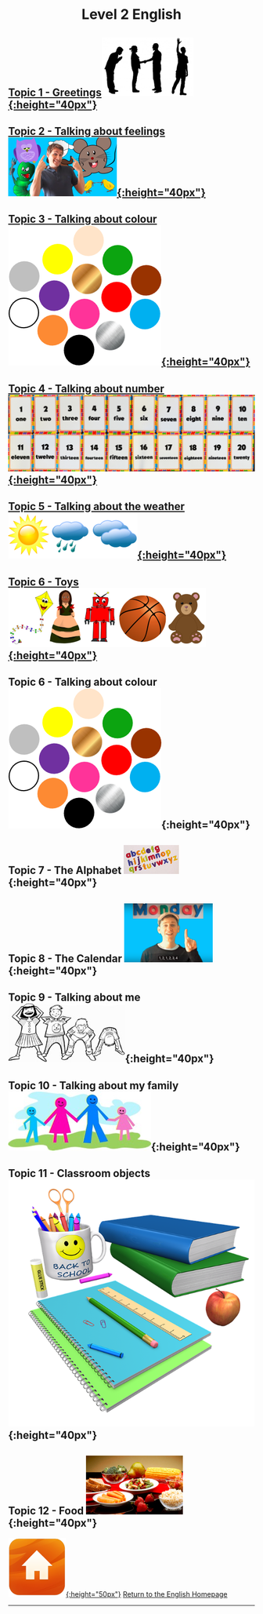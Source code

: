 <head>
<!-- Global site tag (gtag.js) - Google Analytics -->
<script async src="https://www.googletagmanager.com/gtag/js?id=UA-160613202-2"></script>
<script>
  window.dataLayer = window.dataLayer || [];
  function gtag(){dataLayer.push(arguments);}
  gtag('js', new Date());
  gtag('config', 'UA-160613202-2');
</script>
</head>

<h1> 
<p align="center">
Level 2 English
</p>
</h1>

## [Topic 1 - Greetings](https://english-homework.github.io/KidooLand/Greetings_B)[![gtsym](/images/gtsym.PNG){:height="40px"}](https://english-homework.github.io/KidooLand/Greetings_B)

## [Topic 2 - Talking about feelings](https://english-homework.github.io/KidooLand/Feelings_B) [![prep](/images/hoyt.png){:height="40px"}](https://english-homework.github.io/KidooLand/Feelings_B) 

## [Topic 3 - Talking about colour](https://english-homework.github.io/KidooLand/Colours_B)[![colmix2](/images/colmix2.png){:height="40px"}](https://english-homework.github.io/KidooLand/Colours_B)

## [Topic 4 - Talking about number](https://english-homework.github.io/KidooLand/Number_B)[![numb3](/images/numb3.PNG){:height="40px"}](https://english-homework.github.io/KidooLand/Number_B)

## [Topic 5 - Talking about the weather](https://english-homework.github.io/KidooLand/Weather_B)[![wsym](/images/wsym.PNG){:height="40px"}](https://english-homework.github.io/KidooLand/Weather_B)  

## [Topic 6 - Toys](https://english-homework.github.io/KidooLand/Toys_B) [![toys](/images/toys.PNG){:height="40px"}](https://english-homework.github.io/KidooLand/Toys_B)

## Topic 6 - Talking about colour ![colmix2](/images/colmix2.png){:height="40px"}

## Topic 7 - The Alphabet ![alph](/images/alph.png){:height="40px"} 

## Topic 8 - The Calendar ![days](/images/days.PNG){:height="40px"}

## Topic 9 - Talking about me ![hsktbw](/images/hsktbw.jpg){:height="40px"}

## Topic 10 - Talking about my family ![fam](/images/fam.jpg){:height="40px"}

## Topic 11 - Classroom objects ![classo](/images/classo.png){:height="40px"}

## Topic 12 - Food ![food](/images/food.PNG){:height="40px"}

<!--
## [Topic 7 - The Alphabet](https://english-homework.github.io/KidooLand/Alphabet_B)[![alph](/images/alph.png){:height="40px"}](https://english-homework.github.io/KidooLand/Alphabet_B) 
## [Topic 8 - The Calendar](https://english-homework.github.io/KidooLand/Calendar_B)[![days](/images/days.PNG){:height="40px"}](https://english-homework.github.io/KidooLand/Calendar_B)
## [Topic 9 - Talking about me](https://english-homework.github.io/KidooLand/Body_Parts_B)[![hsktbw](/images/hsktbw.jpg){:height="40px"}](https://english-homework.github.io/KidooLand/Body_Parts_B)
## Topic 10 - Talking about my family
## [Topic 10 - Talking about my family](https://english-homework.github.io/KidooLand/Family_B) [![fam](/images/fam.jpg){:height="40px"}](https://english-homework.github.io/KidooLand/Family_B)
## [Topic 11 - Classroom objects](https://english-homework.github.io/KidooLand/Classroom_Objects_B) [![classo](/images/classo.png){:height="40px"}](https://english-homework.github.io/KidooLand/Classroom_Objects_B)-->

<!--
[![new](/images/new.gif){:height="30px"}]()
## [Topic 13 - Classroom questions](https://english-homework.github.io/KidooLand/Classroom_Q_B) [![toilet](/images/toilet.png){:height="30px"}](https://english-homework.github.io/KidooLand/Classroom_Q_B)
## [Topic 7 - Actions](https://english-homework.github.io/KidooLand/Actions_B)[![stand](/images/stand.png){:height="40px"}](https://english-homework.github.io/KidooLand/Actions_B)
## [Topic 9 - Talking about position/location](https://english-homework.github.io/KidooLand/Prep_Place_B) [![prep](/images/prep.png){:height="40px"}](https://english-homework.github.io/KidooLand/Prep_Place_B)
## [Topic 14 - Language for playing games...]
Topic 14 - Language for playing games...  
## [Topic 13 - Shapes](https://english-homework.github.io/KidooLand/Shapes_B) [![shape](/images/shape.PNG){:height="30px"}](https://english-homework.github.io/KidooLand/Shapes_B)
## [Topic 12 - Classroom instructions](https://english-homework.github.io/KidooLand/Classroom_I_B) [![clin](/images/clin.PNG){:height="30px"}](https://english-homework.github.io/KidooLand/Classroom_I_B)-->

[![home](/images/home.png){:height="50px"}](https://english-homework.github.io/KidooLand) [Return to the English Homepage](https://english-homework.github.io/KidooLand)

***
